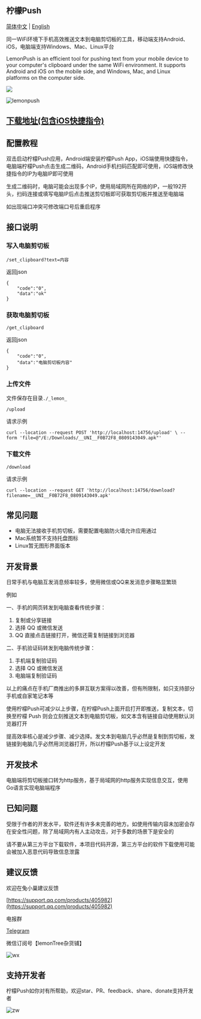 ## 柠檬Push
 [简体中文](readme.md) | [English](readme-en.md)
 
同一WiFi环境下手机高效推送文本到电脑剪切板的工具，移动端支持Android、iOS，电脑端支持Windows、Mac、Linux平台

LemonPush is an efficient tool for pushing text from your mobile device to your computer's clipboard under the same WiFi environment. It supports Android and iOS on the mobile side, and Windows, Mac, and Linux platforms on the computer side.

![](https://ishare20.net/sibtools/lemon_push/img/gui_v1.0.5.1.png)

![lemonpush](https://ishare20.net/sibtools/lemon_push/img/lemonpush.jpg)

## [下载地址(包含iOS快捷指令)](https://ishare20.net/sibtools/lemon_push/docs/download)

## 配置教程
双击启动柠檬Push应用，Android端安装柠檬Push App，iOS端使用快捷指令，电脑端柠檬Push点击生成二维码，Android手机扫码匹配即可使用，iOS端修改快捷指令的IP为电脑IP即可使用

生成二维码时，电脑可能会出现多个IP，使用局域网所在网络的IP，一般192开头，扫码连接或填写电脑IP后点击推送剪切板即可获取剪切板并推送至电脑端

如出现端口冲突可修改端口号后重启程序

## 接口说明
### 写入电脑剪切板
`/set_clipboard?text=内容`

返回json
```
{
    "code":"0",
    "data":"ok"
}
```
### 获取电脑剪切板
`/get_clipboard`

返回json
```
{
    "code":"0",
    "data":"电脑剪切板内容"
}
```
### 上传文件
文件保存在目录`./_lemon_`

`/upload`

请求示例

`curl --location --request POST 'http://localhost:14756/upload' \
--form 'file=@"/E:/Downloads/__UNI__F0B72F8_0809143049.apk"'`

### 下载文件

`/download`

请求示例

`curl --location --request GET 'http://localhost:14756/download?filename=__UNI__F0B72F8_0809143049.apk'`

## 常见问题
- 电脑无法接收手机剪切板，需要配置电脑防火墙允许应用通过
- Mac系统暂不支持托盘图标
- Linux暂无图形界面版本

## 开发背景
日常手机与电脑互发消息频率较多，使用微信或QQ来发消息步骤略显繁琐

例如

一、手机的网页转发到电脑查看传统步骤：

1. 复制或分享链接
2. 选择 QQ 或微信发送
3. QQ 直接点击链接打开，微信还需复制链接到浏览器

二、手机验证码转发到电脑传统步骤：

1. 手机端复制验证码
2. 选择 QQ 或微信发送
3. 电脑端复制验证码

以上的痛点在手机厂商推出的多屏互联方案得以改善，但有所限制，如只支持部分手机或自家笔记本等

使用柠檬Push可减少以上步骤，在柠檬Push上面开启打开即推送，复制文本，切换至柠檬 Push 则会立刻推送文本到电脑剪切板，如文本含有链接自动使用默认浏览器打开

提高效率核心是减少步骤、减少选择。发文本到电脑几乎必然是复制到剪切板，发链接到电脑几乎必然用浏览器打开，所以柠檬Push基于以上设定开发

## 开发技术
电脑端将剪切板接口转为http服务，基于局域网的http服务实现信息交互，使用Go语言实现电脑端程序

## 已知问题
受限于作者的开发水平，软件还有许多未完善的地方。如使用传输内容未加密会存在安全性问题，除了局域网内有人主动攻击，对于多数的场景下是安全的

请不要从第三方平台下载软件，本项目代码开源，第三方平台的软件下载使用可能会被加入恶意代码导致信息泄露

## 建议反馈
欢迎在兔小巢建议反馈

[https://support.qq.com/products/405982](https://support.qq.com/products/405982)

电报群

[Telegram](https://t.me/+ZVIwHSBOg1o5NzFl)

微信订阅号【lemonTree杂货铺】

![wx](https://ishare20.net/files/images/wxdy.png)

## 支持开发者

柠檬Push如你对有所帮助，欢迎star、PR、feedback、share、donate支持开发者

![zw](https://raw.githubusercontent.com/ishare20/lemonPush/master/docs/static/img/zw.jpg)
